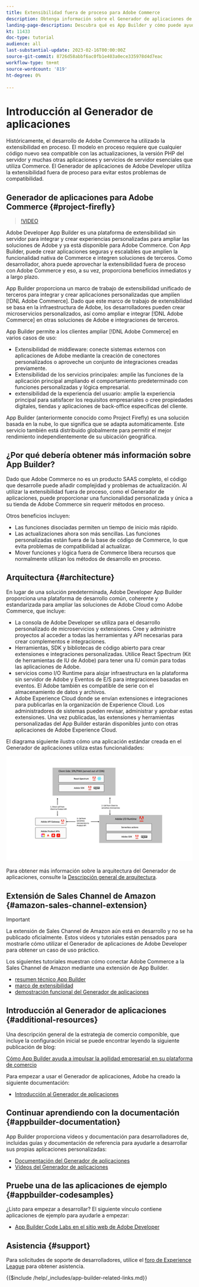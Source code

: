 ```yaml
---
title: Extensibilidad fuera de proceso para Adobe Commerce
description: Obtenga información sobre el Generador de aplicaciones de Adobe y por qué es un aspecto importante de la extensibilidad fuera de proceso.
landing-page-description: Descubra qué es App Builder y cómo puede ayudar con las estrategias de desarrollo de Adobe Commerce.
kt: 11433
doc-type: tutorial
audience: all
last-substantial-update: 2023-02-16T00:00:00Z
source-git-commit: 8726d58abbf6ac0fb1e403a0ece335978d4d7eac
workflow-type: tm+mt
source-wordcount: '819'
ht-degree: 0%

---
```



# Introducción al Generador de aplicaciones

Históricamente, el desarrollo de Adobe Commerce ha utilizado la extensibilidad en proceso. El modelo en proceso requiere que cualquier código nuevo sea compatible con las actualizaciones, la versión PHP del servidor y muchas otras aplicaciones y servicios de servidor esenciales que utiliza Commerce. El Generador de aplicaciones de Adobe Developer utiliza la extensibilidad fuera de proceso para evitar estos problemas de compatibilidad.

## Generador de aplicaciones para Adobe Commerce {#project-firefly}

>[!VIDEO](https://video.tv.adobe.com/v/3412839)

Adobe Developer App Builder es una plataforma de extensibilidad sin servidor para integrar y crear experiencias personalizadas para ampliar las soluciones de Adobe y ya está disponible para Adobe Commerce. Con App Builder, puede crear aplicaciones seguras y escalables que amplíen la funcionalidad nativa de Commerce e integren soluciones de terceros. Como desarrollador, ahora puede aprovechar la extensibilidad fuera de proceso con Adobe Commerce y eso, a su vez, proporciona beneficios inmediatos y a largo plazo.

App Builder proporciona un marco de trabajo de extensibilidad unificado de terceros para integrar y crear aplicaciones personalizadas que amplíen [!DNL Adobe Commerce]. Dado que este marco de trabajo de extensibilidad se basa en la infraestructura de Adobe, los desarrolladores pueden crear microservicios personalizados, así como ampliar e integrar [!DNL Adobe Commerce] en otras soluciones de Adobe e integraciones de terceros.

App Builder permite a los clientes ampliar [!DNL Adobe Commerce] en varios casos de uso:

* Extensibilidad de middleware: conecte sistemas externos con aplicaciones de Adobe mediante la creación de conectores personalizados o aproveche un conjunto de integraciones creadas previamente.
* Extensibilidad de los servicios principales: amplíe las funciones de la aplicación principal ampliando el comportamiento predeterminado con funciones personalizadas y lógica empresarial.
* extensibilidad de la experiencia del usuario: amplíe la experiencia principal para satisfacer los requisitos empresariales o cree propiedades digitales, tiendas y aplicaciones de back-office específicas del cliente.

App Builder (anteriormente conocido como Project Firefly) es una solución basada en la nube, lo que significa que se adapta automáticamente. Este servicio también está distribuido globalmente para permitir el mejor rendimiento independientemente de su ubicación geográfica.

## ¿Por qué debería obtener más información sobre App Builder?

Dado que Adobe Commerce no es un producto SAAS completo, el código que desarrolle puede añadir complejidad y problemas de actualización. Al utilizar la extensibilidad fuera de proceso, como el Generador de aplicaciones, puede proporcionar una funcionalidad personalizada y única a su tienda de Adobe Commerce sin requerir métodos en proceso.

Otros beneficios incluyen:

* Las funciones disociadas permiten un tiempo de inicio más rápido.
* Las actualizaciones ahora son más sencillas. Las funciones personalizadas están fuera de la base de código de Commerce, lo que evita problemas de compatibilidad al actualizar.
* Mover funciones y lógica fuera de Commerce libera recursos que normalmente utilizan los métodos de desarrollo en proceso.

## Arquitectura {#architecture}

En lugar de una solución predeterminada, Adobe Developer App Builder proporciona una plataforma de desarrollo común, coherente y estandarizada para ampliar las soluciones de Adobe Cloud como Adobe Commerce, que incluye:

* La consola de Adobe Developer se utiliza para el desarrollo personalizado de microservicios y extensiones. Cree y administre proyectos al acceder a todas las herramientas y API necesarias para crear complementos e integraciones.
* Herramientas, SDK y bibliotecas de código abierto para crear extensiones e integraciones personalizadas. Utilice React Spectrum (Kit de herramientas de IU de Adobe) para tener una IU común para todas las aplicaciones de Adobe.
* servicios como I/O Runtime para alojar infraestructura en la plataforma sin servidor de Adobe y Eventos de E/S para integraciones basadas en eventos. El Adobe también es compatible de serie con el almacenamiento de datos y archivos.
* Adobe Experience Cloud donde se envían extensiones e integraciones para publicarlas en la organización de Experience Cloud. Los administradores de sistemas pueden revisar, administrar y aprobar estas extensiones. Una vez publicadas, las extensiones y herramientas personalizadas del App Builder estarán disponibles junto con otras aplicaciones de Adobe Experience Cloud.

El diagrama siguiente ilustra cómo una aplicación estándar creada en el Generador de aplicaciones utiliza estas funcionalidades:

![Arquitectura](/help/assets/app-builder/firefly-architecture.jpeg)

Para obtener más información sobre la arquitectura del Generador de aplicaciones, consulte la [Descripción general de arquitectura](https://developer.adobe.com/app-builder/docs/guides/).

## Extensión de Sales Channel de Amazon {#amazon-sales-channel-extension}

>[!IMPORTANT]
>
>La extensión de Sales Channel de Amazon aún está en desarrollo y no se ha publicado oficialmente.  Estos vídeos y tutoriales están pensados para mostrarle cómo utilizar el Generador de aplicaciones de Adobe Developer para obtener un caso de uso práctico.

Los siguientes tutoriales muestran cómo conectar Adobe Commerce a la Sales Channel de Amazon mediante una extensión de App Builder.

* [resumen técnico App Builder](../app-builder/app-builder-technical-overview.md)
* [marco de extensibilidad](../app-builder/extensibility-framework-commerce-eventing.md)
* [demostración funcional del Generador de aplicaciones](../app-builder/app-builder-functional-demonstration.md)

## Introducción al Generador de aplicaciones {#additional-resources}

Una descripción general de la estrategia de comercio componible, que incluye la configuración inicial se puede encontrar leyendo la siguiente publicación de blog:

[Cómo App Builder ayuda a impulsar la agilidad empresarial en su plataforma de comercio](https://business.adobe.com/blog/how-to/how-app-builder-helps-you-implement-a-composable-commerce-strategy)

Para empezar a usar el Generador de aplicaciones, Adobe ha creado la siguiente documentación:

* [Introducción al Generador de aplicaciones](https://developer.adobe.com/app-builder/docs/getting_started/)

## Continuar aprendiendo con la documentación {#appbuilder-documentation}

App Builder proporciona vídeos y documentación para desarrolladores de, incluidas guías y documentación de referencia para ayudarle a desarrollar sus propias aplicaciones personalizadas:

* [Documentación del Generador de aplicaciones](https://developer.adobe.com/app-builder/docs/overview/)
* [Vídeos del Generador de aplicaciones](https://www.youtube.com/playlist?list=PLcVEYUqU7VRfDij-Jbjyw8S8EzW073F_o)

## Pruebe una de las aplicaciones de ejemplo {#appbuilder-codesamples}

¿Listo para empezar a desarrollar? El siguiente vínculo contiene aplicaciones de ejemplo para ayudarle a empezar:

* [App Builder Code Labs en el sitio web de Adobe Developer](https://developer.adobe.com/app-builder/docs/resources/)

## Asistencia {#support}

Para solicitudes de soporte de desarrolladores, utilice el [foro de Experience League](https://experienceleaguecommunities.adobe.com/t5/app-builder/ct-p/project-firefly) para obtener asistencia.

{{$include /help/_includes/app-builder-related-links.md}}

